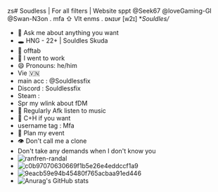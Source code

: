 zs# Soudless | For all filters | Website sppt @Seek67 @loveGaming-GI @Swan-N3on . mfa ⇧ Vlt enms . ᴅɴɪᴜғ [ᴡ2ɪ]
**Souldles/*
- 💬 Ask me about anything you want
- 🕳️ HNG - 22+ | Souldles Skuda
- 🫥 offtab
- 🍴 I went to work
- 😄 Pronouns: he/him
- Vie 🇻🇳
- main acc : @Souldlessfix
- Discord : Souldlessfix
- Steam :
- Spr my wlink about fDM
- 🤚 Regularly Afk listen to music
- 💓 C+H if you want
- username tag : Mfa
- 🫙 Plan my event
- 👁 Don't call me a clone
- Don't take any demands when I don't know you
- ![ranfren-randal](https://github.com/user-attachments/assets/e8863680-3e8f-4ed5-9f09-01741b1717cd)
- ![c0b97070630669f1b5e26e4eddccf1a9](https://github.com/user-attachments/assets/52dc6b2d-20cc-4a86-a541-3c6a426a2dcc)
- ![9eacb59e94b45480f765acbaa91ed446](https://github.com/user-attachments/assets/dedff7f9-7dde-4f2b-9c78-2ec535bc2dfe)
- ![Anurag's GitHub stats](https://github-readme-stats.vercel.app/api?username=anuraghazra&theme=dark&show_icons=true)

